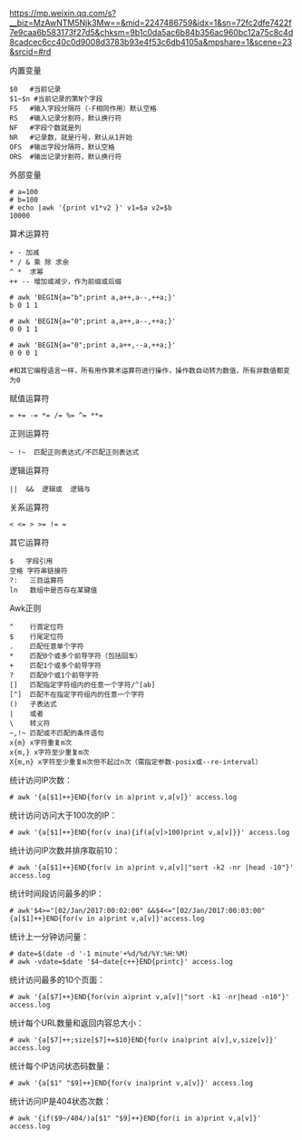 https://mp.weixin.qq.com/s?__biz=MzAwNTM5Njk3Mw==&mid=2247486759&idx=1&sn=72fc2dfe7422f7e9caa6b583173f27d5&chksm=9b1c0da5ac6b84b356ac960bc12a75c8c4d8cadcec6cc40c0d9008d3783b93e4f53c6db4105a&mpshare=1&scene=23&srcid=#rd


内置变量
```
$0   #当前记录
$1~$n #当前记录的第N个字段
FS   #输入字段分隔符（-F相同作用）默认空格
RS   #输入记录分割符，默认换行符
NF   #字段个数就是列 
NR   #记录数，就是行号，默认从1开始
OFS  #输出字段分隔符，默认空格
ORS  #输出记录分割符，默认换行符 
```

外部变量
```
# a=100
# b=100
# echo |awk '{print v1*v2 }' v1=$a v2=$b
10000
```

算术运算符
```
+ - 加减
* / & 乘 除 求余
^ *  求幂
++ -- 增加或减少，作为前缀或后缀

# awk 'BEGIN{a="b";print a,a++,a--,++a;}'
b 0 1 1

# awk 'BEGIN{a="0";print a,a++,a--,++a;}'
0 0 1 1

# awk 'BEGIN{a="0";print a,a++,--a,++a;}'
0 0 0 1

#和其它编程语言一样，所有用作算术运算符进行操作，操作数自动转为数值，所有非数值都变为0
```

赋值运算符
```
= += -= *= /= %= ^= **=
```

正则运算符
```
~ !~  匹配正则表达式/不匹配正则表达式
```

逻辑运算符
```
||  &&  逻辑或  逻辑与
```

关系运算符
```
< <= > >= != = 
```

其它运算符
```
$   字段引用 
空格 字符串链接符
?:   三目运算符
ln   数组中是否存在某键值
```

Awk正则
```
^    行首定位符
$    行尾定位符
.    匹配任意单个字符
*    匹配0个或多个前导字符（包括回车）
+    匹配1个或多个前导字符
?    匹配0个或1个前导字符 
[]   匹配指定字符组内的任意一个字符/^[ab]
[^]  匹配不在指定字符组内的任意一个字符
()   子表达式
|    或者
\    转义符
~,!~ 匹配或不匹配的条件语句
x{m} x字符重复m次
x{m,} x字符至少重复m次
X{m,n} x字符至少重复m次但不起过n次（需指定参数-posix或--re-interval）
```


统计访问IP次数：
```
# awk '{a[$1]++}END{for(v in a)print v,a[v]}' access.log
```
统计访问访问大于100次的IP：
```
# awk '{a[$1]++}END{for(v ina){if(a[v]>100)print v,a[v]}}' access.log
```
统计访问IP次数并排序取前10：
```
# awk '{a[$1]++}END{for(v in a)print v,a[v]|"sort -k2 -nr |head -10"}' access.log
```
统计时间段访问最多的IP：
```
# awk'$4>="[02/Jan/2017:00:02:00" &&$4<="[02/Jan/2017:00:03:00"{a[$1]++}END{for(v in a)print v,a[v]}'access.log
```
统计上一分钟访问量：
```
# date=$(date -d '-1 minute'+%d/%d/%Y:%H:%M)
# awk -vdate=$date '$4~date{c++}END{printc}' access.log
```
统计访问最多的10个页面：
```
# awk '{a[$7]++}END{for(vin a)print v,a[v]|"sort -k1 -nr|head -n10"}' access.log
```
统计每个URL数量和返回内容总大小：
```
# awk '{a[$7]++;size[$7]+=$10}END{for(v ina)print a[v],v,size[v]}' access.log
```
统计每个IP访问状态码数量：
```
# awk '{a[$1" "$9]++}END{for(v ina)print v,a[v]}' access.log
```
统计访问IP是404状态次数：
```
# awk '{if($9~/404/)a[$1" "$9]++}END{for(i in a)print v,a[v]}' access.log
```
